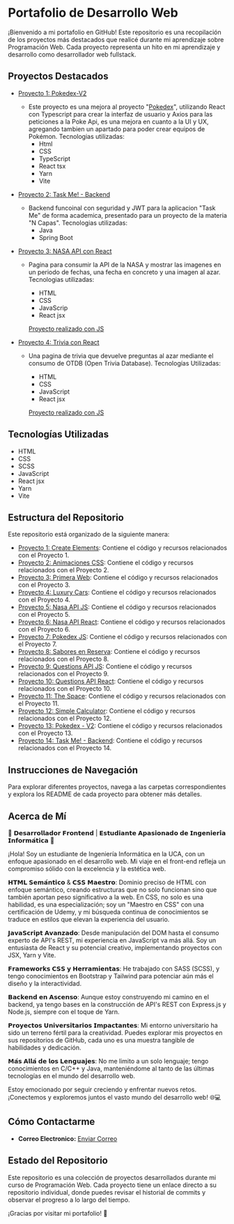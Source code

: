 # Portafolio de Desarrollo Web

¡Bienvenido a mi portafolio en GitHub! Este repositorio es una recopilación de los proyectos más destacados que realicé durante mi aprendizaje sobre Programación Web. Cada proyecto representa un hito en mi aprendizaje y desarrollo como desarrollador web fullstack.

## Proyectos Destacados

- [Proyecto 1: Pokedex-V2](https://github.com/Calderon2307/Portafolio_Web/tree/main/Frontend_PokedexV2_React)

  - Este proyecto es una mejora al proyecto "[Pokedex](https://github.com/Calderon2307/Portafolio_Web/tree/main/Frontend_Pokedex_JS)", utilizando React con Typescript para crear la interfaz de usuario y Axios para las peticiones a la Poke Api, es una mejora en cuanto a la UI y UX, agregando tambien un apartado para poder crear equipos de Pokémon.
    Tecnologias utilizadas:
    - Html
    - CSS
    - TypeScript
    - React tsx
    - Yarn
    - Vite

- [Proyecto 2: Task Me! - Backend](https://github.com/Calderon2307/Portafolio_Web/tree/main/Backend_TaskMe)

  - Backend funcoinal con seguridad y JWT para la aplicacion "Task Me" de forma academica, presentado para un proyecto de la materia "N Capas".
    Tecnologias utilizadas:
    - Java
    - Spring Boot

- [Proyecto 3: NASA API con React](https://github.com/Calderon2307/Portafolio_Web/tree/main/Frontend_Nasa-API_React)

  - Pagina para consumir la API de la NASA y mostrar las imagenes en un periodo de fechas, una fecha en concreto y una imagen al azar.
    Tecnologias utilizadas:

    - HTML
    - CSS
    - JavaScrip
    - React jsx

    [Proyecto realizado con JS](https://github.com/Calderon2307/Portafolio_Web/tree/main/Frontend_Nasa-API_JS)

- [Proyecto 4: Trivia con React](https://github.com/Calderon2307/Portafolio_Web/tree/main/Frontend_Questions-API_React)

  - Una pagina de trivia que devuelve preguntas al azar mediante el consumo de OTDB (Open Trivia Database).
    Tecnologías Utilizadas:

    - HTML
    - CSS
    - JavaScript
    - React jsx

    [Proyecto realizado con JS](https://github.com/Calderon2307/Portafolio_Web/tree/main/Frontend_Questions-API_JS)

## Tecnologías Utilizadas

- HTML
- CSS
- SCSS
- JavaScript
- React jsx
- Yarn
- Vite

## Estructura del Repositorio

Este repositorio está organizado de la siguiente manera:

- [Proyecto 1: Create Elements](https://github.com/Calderon2307/Portafolio_Web/tree/main/Frontend_Create-Elements): Contiene el código y recursos relacionados con el Proyecto 1.
- [Proyecto 2: Animaciones CSS](https://github.com/Calderon2307/Portafolio_Web/tree/main/Frontend_Curso-CSS_Animaciones): Contiene el código y recursos relacionados con el Proyecto 2.
- [Proyecto 3: Primera Web](https://github.com/Calderon2307/Portafolio_Web/tree/main/Frontend_Curso-CSS_Primera-Web): Contiene el código y recursos relacionados con el Proyecto 3.
- [Proyecto 4: Luxury Cars](https://github.com/Calderon2307/Portafolio_Web/tree/main/Frontend_Luxury-Cars): Contiene el código y recursos relacionados con el Proyecto 4.
- [Proyecto 5: Nasa API JS](https://github.com/Calderon2307/Portafolio_Web/tree/main/Frontend_Nasa-API_JS): Contiene el código y recursos relacionados con el Proyecto 5.
- [Proyecto 6: Nasa API React](https://github.com/Calderon2307/Portafolio_Web/tree/main/Frontend_Nasa-API_React): Contiene el código y recursos relacionados con el Proyecto 6.
- [Proyecto 7: Pokedex JS](https://github.com/Calderon2307/Portafolio_Web/tree/main/Frontend_Pokedex_JS): Contiene el código y recursos relacionados con el Proyecto 7.
- [Proyecto 8: Sabores en Reserva](https://github.com/Calderon2307/Portafolio_Web/tree/main/Frontend_Proyecto_Sabores-En-Reserva_React): Contiene el código y recursos relacionados con el Proyecto 8.
- [Proyecto 9: Questions API JS](https://github.com/Calderon2307/Portafolio_Web/tree/main/Frontend_Questions-API_JS): Contiene el código y recursos relacionados con el Proyecto 9.
- [Proyecto 10: Questions API React](https://github.com/Calderon2307/Portafolio_Web/tree/main/Frontend_Questions-API_React): Contiene el código y recursos relacionados con el Proyecto 10.
- [Proyecto 11: The Space](https://github.com/Calderon2307/Portafolio_Web/tree/main/Frontend_The-Space): Contiene el código y recursos relacionados con el Proyecto 11.
- [Proyecto 12: Simple Calculator](https://github.com/Calderon2307/Portafolio_Web/tree/main/Simple-Calculator): Contiene el código y recursos relacionados con el Proyecto 12.
- [Proyecto 13: Pokedex - V2](https://github.com/Calderon2307/Portafolio_Web/tree/main/Frontend_PokedexV2_React): Contiene el código y recursos relacionados con el Proyecto 13.
- [Proyecto 14: Task Me! - Backend](https://github.com/Calderon2307/Portafolio_Web/tree/main/Backend_TaskMe): Contiene el código y recursos relacionados con el Proyecto 14.

## Instrucciones de Navegación

Para explorar diferentes proyectos, navega a las carpetas correspondientes y explora los README de cada proyecto para obtener más detalles.

## Acerca de Mí

🚀 𝗗𝗲𝘀𝗮𝗿𝗿𝗼𝗹𝗹𝗮𝗱𝗼𝗿 𝗙𝗿𝗼𝗻𝘁𝗲𝗻𝗱 | 𝗘𝘀𝘁𝘂𝗱𝗶𝗮𝗻𝘁𝗲 𝗔𝗽𝗮𝘀𝗶𝗼𝗻𝗮𝗱𝗼 𝗱𝗲 𝗜𝗻𝗴𝗲𝗻𝗶𝗲𝗿𝗶́𝗮 𝗜𝗻𝗳𝗼𝗿𝗺𝗮́𝘁𝗶𝗰𝗮 🚀

¡Hola! Soy un estudiante de Ingeniería Informática en la UCA, con un enfoque apasionado en el desarrollo web. Mi viaje en el front-end refleja un compromiso sólido con la excelencia y la estética web.

𝗛𝗧𝗠𝗟 𝗦𝗲𝗺𝗮́𝗻𝘁𝗶𝗰𝗼 & 𝗖𝗦𝗦 𝗠𝗮𝗲𝘀𝘁𝗿𝗼:
Dominio preciso de HTML con enfoque semántico, creando estructuras que no solo funcionan sino que también aportan peso significativo a la web. En CSS, no solo es una habilidad, es una especialización; soy un "Maestro en CSS" con una certificación de Udemy, y mi búsqueda continua de conocimientos se traduce en estilos que elevan la experiencia del usuario.

𝗝𝗮𝘃𝗮𝗦𝗰𝗿𝗶𝗽𝘁 𝗔𝘃𝗮𝗻𝘇𝗮𝗱𝗼:
Desde manipulación del DOM hasta el consumo experto de API's REST, mi experiencia en JavaScript va más allá. Soy un entusiasta de React y su potencial creativo, implementando proyectos con JSX, Yarn y Vite.

𝗙𝗿𝗮𝗺𝗲𝘄𝗼𝗿𝗸𝘀 𝗖𝗦𝗦 𝘆 𝗛𝗲𝗿𝗿𝗮𝗺𝗶𝗲𝗻𝘁𝗮𝘀:
He trabajado con SASS (SCSS), y tengo conocimientos en Bootstrap y Tailwind para potenciar aún más el diseño y la interactividad.

𝗕𝗮𝗰𝗸𝗲𝗻𝗱 𝗲𝗻 𝗔𝘀𝗰𝗲𝗻𝘀𝗼:
Aunque estoy construyendo mi camino en el backend, ya tengo bases en la construcción de API's REST con Express.js y Node.js, siempre con el toque de Yarn.

𝗣𝗿𝗼𝘆𝗲𝗰𝘁𝗼𝘀 𝗨𝗻𝗶𝘃𝗲𝗿𝘀𝗶𝘁𝗮𝗿𝗶𝗼𝘀 𝗜𝗺𝗽𝗮𝗰𝘁𝗮𝗻𝘁𝗲𝘀:
Mi entorno universitario ha sido un terreno fértil para la creatividad. Puedes explorar mis proyectos en sus repositorios de GitHub, cada uno es una muestra tangible de habilidades y dedicación.

𝗠𝗮́𝘀 𝗔𝗹𝗹𝗮́ 𝗱𝗲 𝗹𝗼𝘀 𝗟𝗲𝗻𝗴𝘂𝗮𝗷𝗲𝘀:
No me limito a un solo lenguaje; tengo conocimientos en C/C++ y Java, manteniéndome al tanto de las últimas tecnologías en el mundo del desarrollo web.

Estoy emocionado por seguir creciendo y enfrentar nuevos retos. ¡Conectemos y exploremos juntos el vasto mundo del desarrollo web! 🌐💻

## Cómo Contactarme

- **Correo Electronico:** [Enviar Correo](mailto:federicocalderon0@gmail.com)

## Estado del Repositorio

Este repositorio es una colección de proyectos desarrollados durante mi curso de Programación Web. Cada proyecto tiene un enlace directo a su repositorio individual, donde puedes revisar el historial de commits y observar el progreso a lo largo del tiempo.

¡Gracias por visitar mi portafolio! 🚀
